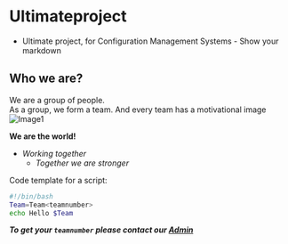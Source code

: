 # Ultimateproject
- Ultimate project, for Configuration Management Systems - Show your markdown
## Who we are?
We are a group of people.   
As a group, we form a team. And every team has a motivational image
![Image1](https://cdn.pixabay.com/photo/2015/03/17/02/01/cubes-677092_960_720.png)

**We are the world!**
- *Working together*
  - *Together we are stronger*
  
Code template for a script:
```bash
#!/bin/bash
Team=Team<teamnumber>
echo Hello $Team
```
***To get your `teamnumber` please contact our [Admin](mailto:admin@ultimate-project.org)***

